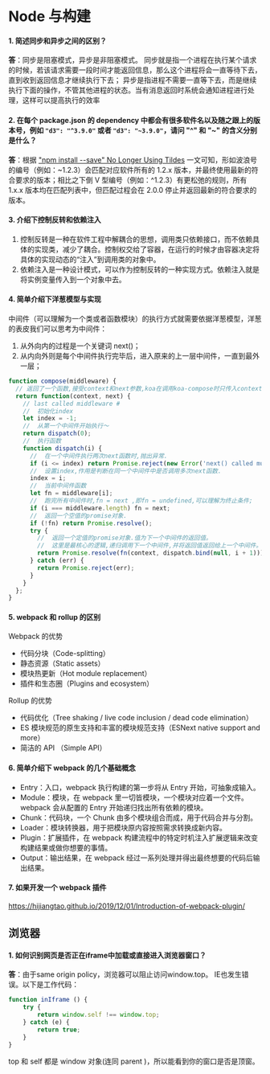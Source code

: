 # Node 与构建

#### 1. 简述同步和异步之间的区别？

**答**：同步是阻塞模式，异步是非阻塞模式。 同步就是指一个进程在执行某个请求的时候，若该请求需要一段时间才能返回信息，那么这个进程将会一直等待下去，直到收到返回信息才继续执行下去； 异步是指进程不需要一直等下去，而是继续执行下面的操作，不管其他进程的状态。当有消息返回时系统会通知进程进行处理，这样可以提高执行的效率

#### 2. 在每个 package.json 的 dependency 中都会有很多软件名以及随之跟上的版本号，例如 `"d3": "^3.9.0"` 或者 `"d3": "~3.9.0"`，请问 "^" 和 "~" 的含义分别是什么？

**答**：根据 ["npm install --save" No Longer Using Tildes](http://fredkschott.com/post/2014/02/npm-no-longer-defaults-to-tildes/) 一文可知，形如波浪号的编号（例如：~1.2.3）会匹配对应软件所有的 1.2.x 版本，并最终使用最新的符合要求的版本；相比之下倒 V 型编号（例如：^1.2.3）有更松弛的规则，所有 1.x.x 版本均在匹配列表中，但匹配过程会在 2.0.0 停止并返回最新的符合要求的版本。

#### 3. 介绍下控制反转和依赖注入

1. 控制反转是一种在软件工程中解耦合的思想，调用类只依赖接口，而不依赖具体的实现类，减少了耦合。控制权交给了容器，在运行的时候才由容器决定将具体的实现动态的“注入”到调用类的对象中。
2. 依赖注入是一种设计模式，可以作为控制反转的一种实现方式。依赖注入就是将实例变量传入到一个对象中去。

#### 4. 简单介绍下洋葱模型与实现

中间件（可以理解为一个类或者函数模块）的执行方式就需要依据洋葱模型，洋葱的表皮我们可以思考为中间件：

1. 从外向内的过程是一个关键词 next()；
2. 从内向外则是每个中间件执行完毕后，进入原来的上一层中间件，一直到最外一层；

```js
function compose(middleware) {
  // 返回了一个函数,接受context和next参数,koa在调用koa-compose时只传入context,所以此处next即为undefined;
  return function(context, next) {
    // last called middleware #
    //  初始化index
    let index = -1;
    //  从第一个中间件开始执行～
    return dispatch(0);
    //  执行函数
    function dispatch(i) {
      //  在一个中间件执行两次next函数时,抛出异常.  
      if (i <= index) return Promise.reject(new Error('next() called multiple times'));
      //  设置index,作用是判断在同一个中间件中是否调用多次next函数.
      index = i;
      //  当前中间件函数
      let fn = middleware[i];
      //  跑完所有中间件时,fn = next ,即fn = undefined,可以理解为终止条件;
      if (i === middleware.length) fn = next;
      //  返回一个空值的promise对象.  
      if (!fn) return Promise.resolve();
      try {
        //  返回一个定值的promise对象.值为下一个中间件的返回值。
        //  这里是最核心的逻辑,递归调用下一个中间件,并将返回值返回给上一个中间件。 
        return Promise.resolve(fn(context, dispatch.bind(null, i + 1)));
      } catch (err) {
        return Promise.reject(err);
      }
    }
  };
}
```

#### 5. webpack 和 rollup 的区别

Webpack 的优势

* 代码分块（Code-splitting）
* 静态资源（Static assets）
* 模块热更新（Hot module replacement）
* 插件和生态圈（Plugins and ecosystem）

Rollup 的优势

* 代码优化（Tree shaking / live code inclusion / dead code elimination）
* ES 模块规范的原生支持和丰富的模块规范支持（ESNext native support and more）
* 简洁的 API （Simple API）

#### 6. 简单介绍下 webpack 的几个基础概念

* Entry：入口，webpack 执行构建的第一步将从 Entry 开始，可抽象成输入。
* Module：模块，在 webpack 里一切皆模块，一个模块对应着一个文件。webpack 会从配置的 Entry 开始递归找出所有依赖的模块。
* Chunk：代码块，一个 Chunk 由多个模块组合而成，用于代码合并与分割。
* Loader：模块转换器，用于把模块原内容按照需求转换成新内容。
* Plugin：扩展插件，在 webpack 构建流程中的特定时机注入扩展逻辑来改变构建结果或做你想要的事情。
* Output：输出结果，在 webpack 经过一系列处理并得出最终想要的代码后输出结果。

#### 7. 如果开发一个 webpack 插件

https://hijiangtao.github.io/2019/12/01/Introduction-of-webpack-plugin/

## 浏览器

#### 1. 如何识别网页是否正在iframe中加载或直接进入浏览器窗口？

**答**：由于same origin policy，浏览器可以阻止访问window.top。 IE也发生错误。以下是工作代码：

```js
function inIframe () {
    try {
        return window.self !== window.top;
    } catch (e) {
        return true;
    }
}
```

top 和 self 都是 window 对象(连同 parent )，所以能看到你的窗口是否是顶窗。
